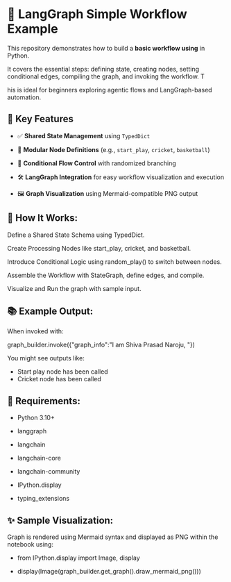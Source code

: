 # 🧠 LangGraph Simple Workflow Example

This repository demonstrates how to build a **basic workflow using** in Python. 

It covers the essential steps: defining state, creating nodes, setting conditional edges, compiling the graph, and invoking the workflow. T

his is ideal for beginners exploring agentic flows and LangGraph-based automation.

## 📌 Key Features

- ✅ **Shared State Management** using `TypedDict`

- 🧩 **Modular Node Definitions** (e.g., `start_play`, `cricket`, `basketball`)

- 🔁 **Conditional Flow Control** with randomized branching

- 🛠️ **LangGraph Integration** for easy workflow visualization and execution

- 🖼️ **Graph Visualization** using Mermaid-compatible PNG output


## 🚀 How It Works:

Define a Shared State Schema using TypedDict.

Create Processing Nodes like start_play, cricket, and basketball.

Introduce Conditional Logic using random_play() to switch between nodes.

Assemble the Workflow with StateGraph, define edges, and compile.

Visualize and Run the graph with sample input.

## 📚 Example Output:

When invoked with:

graph_builder.invoke({"graph_info":"I am Shiva Prasad Naroju, "})

You might see outputs like:

- Start play node has been called
- Cricket node has been called

## 🧰 Requirements:

- Python 3.10+

- langgraph

- langchain

- langchain-core

- langchain-community

- IPython.display

- typing_extensions


## ✨ Sample Visualization:

Graph is rendered using Mermaid syntax and displayed as PNG within the notebook using:

- from IPython.display import Image, display

- display(Image(graph_builder.get_graph().draw_mermaid_png()))

